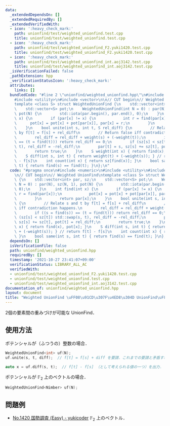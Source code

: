 ```yaml
---
data:
  _extendedDependsOn: []
  _extendedRequiredBy: []
  _extendedVerifiedWith:
  - icon: ':heavy_check_mark:'
    path: unionfind/test/weighted_unionfind.test.cpp
    title: unionfind/test/weighted_unionfind.test.cpp
  - icon: ':heavy_check_mark:'
    path: unionfind/test/weighted_unionfind_F2.yuki1420.test.cpp
    title: unionfind/test/weighted_unionfind_F2.yuki1420.test.cpp
  - icon: ':heavy_check_mark:'
    path: unionfind/test/weighted_unionfind_int.aoj3142.test.cpp
    title: unionfind/test/weighted_unionfind_int.aoj3142.test.cpp
  _isVerificationFailed: false
  _pathExtension: hpp
  _verificationStatusIcon: ':heavy_check_mark:'
  attributes:
    links: []
  bundledCode: "#line 2 \"unionfind/weighted_unionfind.hpp\"\n#include <numeric>\n\
    #include <utility>\n#include <vector>\n\n// CUT begin\n// Weighted UnionFind\n\
    template <class S> struct WeightedUnionFind {\n    std::vector<int> par, sz;\n\
    \    std::vector<S> pot;\n    WeightedUnionFind(int N = 0) : par(N), sz(N, 1),\
    \ pot(N) {\n        std::iota(par.begin(), par.end(), 0);\n    }\n    int find(int\
    \ x) {\n        if (par[x] != x) {\n            int r = find(par[x]);\n      \
    \      pot[x] = pot[x] + pot[par[x]], par[x] = r;\n        }\n        return par[x];\n\
    \    }\n    bool unite(int s, int t, S rel_diff) {\n        // Relate s and t\
    \ by f[t] = f[s] + rel_diff\n        // Return false iff contradiction happens.\n\
    \        rel_diff = rel_diff + weight(s) + (-weight(t));\n        if ((s = find(s))\
    \ == (t = find(t))) return rel_diff == 0;\n        if (sz[s] < sz[t]) std::swap(s,\
    \ t), rel_diff = -rel_diff;\n        par[t] = s, sz[s] += sz[t], pot[t] = rel_diff;\n\
    \        return true;\n    }\n    S weight(int x) { return find(x), pot[x]; }\n\
    \    S diff(int s, int t) { return weight(t) + (-weight(s)); } // return f[t]\
    \ - f[s]\n    int count(int x) { return sz[find(x)]; }\n    bool same(int s, int\
    \ t) { return find(s) == find(t); }\n};\n"
  code: "#pragma once\n#include <numeric>\n#include <utility>\n#include <vector>\n\
    \n// CUT begin\n// Weighted UnionFind\ntemplate <class S> struct WeightedUnionFind\
    \ {\n    std::vector<int> par, sz;\n    std::vector<S> pot;\n    WeightedUnionFind(int\
    \ N = 0) : par(N), sz(N, 1), pot(N) {\n        std::iota(par.begin(), par.end(),\
    \ 0);\n    }\n    int find(int x) {\n        if (par[x] != x) {\n            int\
    \ r = find(par[x]);\n            pot[x] = pot[x] + pot[par[x]], par[x] = r;\n\
    \        }\n        return par[x];\n    }\n    bool unite(int s, int t, S rel_diff)\
    \ {\n        // Relate s and t by f[t] = f[s] + rel_diff\n        // Return false\
    \ iff contradiction happens.\n        rel_diff = rel_diff + weight(s) + (-weight(t));\n\
    \        if ((s = find(s)) == (t = find(t))) return rel_diff == 0;\n        if\
    \ (sz[s] < sz[t]) std::swap(s, t), rel_diff = -rel_diff;\n        par[t] = s,\
    \ sz[s] += sz[t], pot[t] = rel_diff;\n        return true;\n    }\n    S weight(int\
    \ x) { return find(x), pot[x]; }\n    S diff(int s, int t) { return weight(t)\
    \ + (-weight(s)); } // return f[t] - f[s]\n    int count(int x) { return sz[find(x)];\
    \ }\n    bool same(int s, int t) { return find(s) == find(t); }\n};\n"
  dependsOn: []
  isVerificationFile: false
  path: unionfind/weighted_unionfind.hpp
  requiredBy: []
  timestamp: '2021-10-27 23:41:07+09:00'
  verificationStatus: LIBRARY_ALL_AC
  verifiedWith:
  - unionfind/test/weighted_unionfind_F2.yuki1420.test.cpp
  - unionfind/test/weighted_unionfind.test.cpp
  - unionfind/test/weighted_unionfind_int.aoj3142.test.cpp
documentation_of: unionfind/weighted_unionfind.hpp
layout: document
title: "Weighted UnionFind \uFF08\u91CD\u307F\u4ED8\u304D UnionFind\uFF09"
---
```


2個の要素間の重みづけが可能な UnionFind．

## 使用方法

ポテンシャルが（ふつうの）整数の場合．

```cpp
WeightedUnionFind<int> uf(N);
uf.unite(s, t, diff);  // f[t] = f[s] + diff を要請．これまでの要請と矛盾すれば false を返す．

auto x = uf.diff(s, t);  // f[t] - f[s] （として考えられる値の一つ）を出力．
```

ポテンシャルが $\mathbb{F}_{2}$ 上のベクトルの場合．

```cpp
WeightedUnionFind<Nimber> uf(N);
```

## 問題例

- [No.1420 国勢調査 (Easy) - yukicoder](https://yukicoder.me/problems/no/1420) $\mathbb{F}_2$ 上のベクトル．
